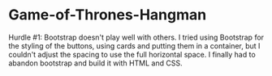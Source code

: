 # Game-of-Thrones-Hangman


Hurdle #1:  Bootstrap doesn't play well with others. I tried using Bootstrap for the styling of the buttons, using cards and putting them in a container, but I couldn't adjust the spacing to use the full horizontal space. I finally had to abandon bootstrap and build it with HTML and CSS.